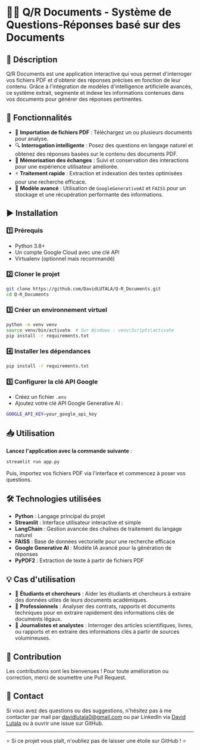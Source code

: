 # 📄💬 Q/R Documents - Système de Questions-Réponses basé sur des Documents

## 📌 Déscription

Q/R Documents est une application interactive qui vous permet d'interroger vos fichiers PDF et d'obtenir des réponses précises en fonction de leur contenu. Grâce à l'intégration de modèles d'intelligence artificielle avancés, ce système extrait, segmente et indexe les informations contenues dans vos documents pour générer des réponses pertinentes.

## 🚀 Fonctionnalités

- 📂 **Importation de fichiers PDF** : Téléchargez un ou plusieurs documents pour analyse.
- 🔍 **Interrogation intelligente** : Posez des questions en langage naturel et obtenez des réponses basées sur le contenu des documents PDF.
- 🧠 **Mémorisation des échanges** : Suivi et conservation des interactions pour une expérience utilisateur améliorée.
- ⚡ **Traitement rapide** : Extraction et indexation des textes optimisées pour une recherche efficace.
- 🎯 **Modèle avancé** : Utilisation de `GoogleGenerativeAI` et `FAISS` pour un stockage et une récupération performante des informations.

## ▶️ Installation

### 1️⃣ Prérequis
- Python 3.8+
- Un compte Google Cloud avec une clé API
- Virtualenv (optionnel mais recommandé)

### 2️⃣ Cloner le projet
```sh
git clone https://github.com/DavidLUTALA/Q-R_Documents.git
cd Q-R_Documents
```

### 3️⃣ Créer un environnement virtuel
```sh
python -m venv venv
source venv/bin/activate  # Sur Windows : venv\Scripts\activate
pip install -r requirements.txt
```

### 4️⃣ Installer les dépendances
```sh
pip install -r requirements.txt
```

### 5️⃣ Configurer la clé API Google
- Créez un fichier `.env`
- Ajoutez votre clé API Google Generative AI :
```sh
GOOGLE_API_KEY=your_google_api_key
```


## 📥 Utilisation

**Lancez l'application avec la commande suivante** :
```sh
streamlit run app.py
```
Puis, importez vos fichiers PDF via l'interface et commencez à poser vos questions.

## 🛠️ Technologies utilisées

- **Python** : Langage principal du projet
- **Streamlit** : Interface utilisateur interactive et simple
- **LangChain** : Gestion avancée des chaînes de traitement du langage naturel
- **FAISS** : Base de données vectorielle pour une recherche efficace
- **Google Generative AI** : Modèle IA avancé pour la génération de réponses
- **PyPDF2** : Extraction de texte à partir de fichiers PDF


## 💡 Cas d'utilisation

- 📖 **Étudiants et chercheurs** : Aider les étudiants et chercheurs à extraire des données utiles de leurs documents académiques.
- 🏢 **Professionnels** : Analyser des contrats, rapports et documents techniques pour en extraire rapidement des informations clés de documents légaux.
- 📰 **Journalistes et analystes** : Interroger des articles scientifiques, livres, ou rapports et en extraire des informations clés à partir de sources volumineuses.

## 🤝 Contribution

Les contributions sont les bienvenues ! Pour toute amélioration ou correction, merci de soumettre une Pull Request.



## 📧 Contact

Si vous avez des questions ou des suggestions, n'hésitez pas à me contacter par mail par [davidlutala0@gmail.com](davidlutala0@gmail.com) ou par LinkedIn via [David Lutala](https://www.linkedin.com/in/david-lutala-719952164/) ou à ouvrir une issue sur GitHub.

---

⭐ Si ce projet vous plaît, n'oubliez pas de laisser une étoile sur GitHub ! ⭐
